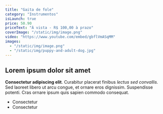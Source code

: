```yaml
---
title: "Gaita de fole"
category: "Instrumentos"
isLaunch: true
price: 50.90
priceText: "À vista - R$ 100,00 à prazo"
coverImage: "/static/img/image.png"
video: "https://www.youtube.com/embed/gbflVmASqMM"
images:
  - "/static/img/image.png"
  - "/static/img/puppy-and-adult-dog.jpg"
---
```


## Lorem ipsum dolor sit amet

**Consectetur adipiscing elit**. Curabitur placerat finibus *lectus sed convallis.* Sed laoreet libero ut arcu congue, et ornare eros dignissim. Suspendisse potenti. Cras ornare ipsum quis sapien commodo consequat.

+ Consectetur
+ Consectetur
